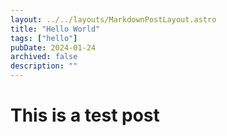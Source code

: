 ```yaml
---
layout: ../../layouts/MarkdownPostLayout.astro
title: "Hello World"
tags: ["hello"]
pubDate: 2024-01-24
archived: false
description: ""
---
```


# This is a test post